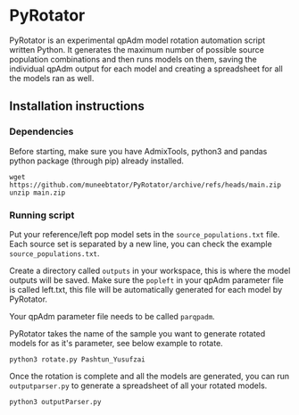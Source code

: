 # PyRotator
PyRotator is an experimental qpAdm model rotation automation script written Python. It generates the maximum number of possible source population combinations and then runs models on them, saving the individual qpAdm output for each model and creating a spreadsheet for all the models ran as well. 
## Installation instructions
### Dependencies
Before starting, make sure you have AdmixTools, python3 and pandas python package (through pip) already installed.

    wget https://github.com/muneebtator/PyRotator/archive/refs/heads/main.zip
    unzip main.zip

### Running script
Put your reference/left pop model sets in the `source_populations.txt` file. Each source set is separated by a new line, you can check the example `source_populations.txt`.

Create a directory called `outputs` in your workspace, this is where the model outputs will be saved. Make sure the `popleft` in  your qpAdm parameter file is called left.txt, this file will be automatically generated for each model by PyRotator.

Your qpAdm parameter file needs to be called `parqpadm`.

PyRotator takes the name of the sample you want to generate rotated models for as it's parameter, see below example to rotate.

    python3 rotate.py Pashtun_Yusufzai
Once the rotation is complete and all the models are generated, you can run `outputparser.py` to generate a spreadsheet of all your rotated models.

    python3 outputParser.py
